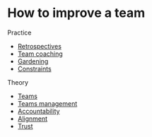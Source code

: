 # How to improve a team

Practice

- [Retrospectives](../teams/retrospectives.md)
- [Team coaching](../communication/coaching-teams.md)
- [Gardening](../teams/gardening.md)
- [Constraints](../teams/productivity-constraints.md)

Theory

- [Teams](../teams/teams.md)
- [Teams management](../management/team-management.md)
- [Accountability](../collaboration/accountability.md)
- [Alignment](../collaboration/alignment.md)
- [Trust](../collaboration/trust.md)

